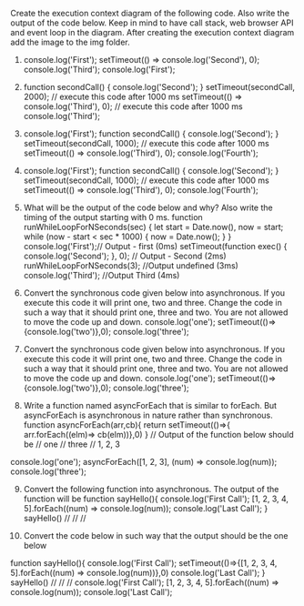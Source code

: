 Create the execution context diagram of the following code. Also write the output of the code below. Keep in mind to have call stack, web browser API and event loop in the diagram. After creating the execution context diagram add the image to the img folder.

1. console.log('First');
setTimeout(() => console.log('Second'), 0);
console.log('Third');
console.log('First');


2. function secondCall() {
  console.log('Second');
}
setTimeout(secondCall, 2000); // execute this code after 1000 ms
setTimeout(() => console.log('Third'), 0); // execute this code after 1000 ms
console.log('Third');


3. console.log('First');
function secondCall() {
  console.log('Second');
}
setTimeout(secondCall, 1000); // execute this code after 1000 ms
setTimeout(() => console.log('Third'), 0);
console.log('Fourth');

4. console.log('First');
function secondCall() {
  console.log('Second');
}
setTimeout(secondCall, 1000); // execute this code after 1000 ms
setTimeout(() => console.log('Third'), 0);
console.log('Fourth');

5. What will be the output of the code below and why? Also write the timing of the output starting with 0 ms.
function runWhileLoopForNSeconds(sec) {
  let start = Date.now(),
    now = start;
  while (now - start < sec * 1000) {
    now = Date.now();
  }
}
console.log('First');// Output -  first (0ms)
setTimeout(function exec() {
  console.log('Second');
}, 0); // Output -  Second (2ms)
runWhileLoopForNSeconds(3); //Output undefined (3ms)
console.log('Third'); //Output Third (4ms)


6. Convert the synchronous code given below into asynchronous. If you execute this code it will print one, two and three. Change the code in such a way that it should print one, three and two. You are not allowed to move the code up and down.
console.log('one');
setTimeout(()=>{console.log('two')},0);
console.log('three');


7. Convert the synchronous code given below into asynchronous. If you execute this code it will print one, two and three. Change the code in such a way that it should print one, three and two. You are not allowed to move the code up and down.
console.log('one');
setTimeout(()=>{console.log('two')},0);
console.log('three');


8. Write a function named asyncForEach that is similar to forEach. But asyncForEach is asynchronous in nature rather than synchronous.
function asyncForEach(arr,cb){
  return setTimeout(()=>{ arr.forEach((elm)=> cb(elm))},0) 
}
//  Output of the function below should be
// one
// three
//  1, 2, 3

console.log('one');
asyncForEach([1, 2, 3], (num) => console.log(num));
console.log('three');


9. Convert the following function into asynchronous. The output of the function will be
function sayHello(){
  console.log('First Call');
[1, 2, 3, 4, 5].forEach((num) => console.log(num));
console.log('Last Call');
} 
sayHello()
// <!-- First Call -->
// <!-- 1, 2, 3, 4, 5 -->
// <!-- Last Call -->


10. Convert the code below in such way that the output should be the one below

function sayHello(){
console.log('First Call');
setTimeout(()=>{[1, 2, 3, 4, 5].forEach((num) => console.log(num))},0)
console.log('Last Call');
} 
sayHello()
// <!-- First Call -->
// <!-- Last Call -->
// <!-- 1, 2, 3, 4, 5 -->
console.log('First Call');
[1, 2, 3, 4, 5].forEach((num) => console.log(num));
console.log('Last Call');